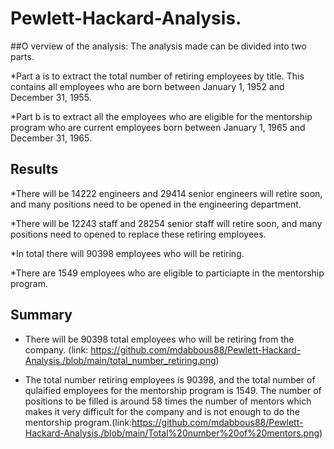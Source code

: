 # Pewlett-Hackard-Analysis.

##O verview of the analysis:
The analysis made can be divided into two parts.

*Part a is to extract the total number of retiring employees by title. This contains all employees who are born between January 1, 1952 and December 31, 1955.

*Part b is to extract all the employees who are eligible for the mentorship program who are current employees born between January 1, 1965 and December 31, 1965.

## Results
*There will be 14222 engineers and 29414 senior engineers will retire soon, and many positions need to be opened in the engineering department.

*There will be 12243 staff and 28254 senior staff will retire soon, and many positions need to 
opened to replace these retiring employees.

*In total there will 90398 employees who will be retiring.

*There are 1549 employees who are eligible to particiapte in the mentorship program.

## Summary
- There will be 90398 total employees who will be retiring from the company. (link: https://github.com/mdabbous88/Pewlett-Hackard-Analysis./blob/main/total_number_retiring.png)

- The total number retiring employees is 90398, and the total number of qulaified employees for the mentorship program is 1549. The number of positions to be filled is around 58 times the number of mentors which makes it very difficult for the company and is not enough to do the mentorship program.(link:https://github.com/mdabbous88/Pewlett-Hackard-Analysis./blob/main/Total%20number%20of%20mentors.png)
